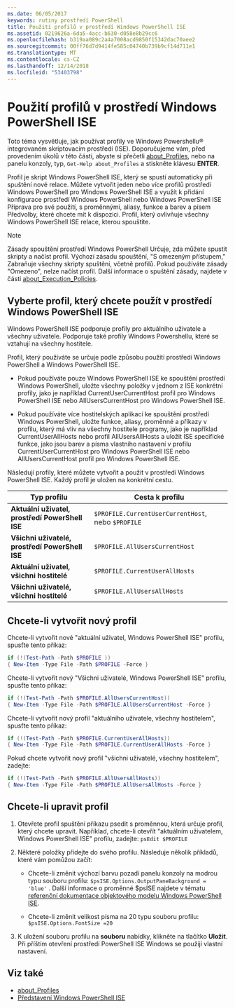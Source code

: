 ```yaml
---
ms.date: 06/05/2017
keywords: rutiny prostředí PowerShell
title: Použití profilů v prostředí Windows PowerShell ISE
ms.assetid: 0219626a-6da5-4acc-b630-d058e8b29cc6
ms.openlocfilehash: b319aa089c2a4a7008acd9850f15342dac70aee2
ms.sourcegitcommit: 00ff76d7d9414fe585c04740b739b9cf14d711e1
ms.translationtype: MT
ms.contentlocale: cs-CZ
ms.lasthandoff: 12/14/2018
ms.locfileid: "53403798"
---
```

# <a name="how-to-use-profiles-in-windows-powershell-ise"></a>Použití profilů v prostředí Windows PowerShell ISE

Toto téma vysvětluje, jak používat profily ve Windows Powershellu® integrovaném skriptovacím prostředí (ISE). Doporučujeme vám, před provedením úkolů v této části, abyste si přečetli [about_Profiles](/powershell/module/microsoft.powershell.core/about/about_profiles), nebo na panelu konzoly, typ, `Get-Help about_Profiles` a stiskněte klávesu **ENTER**.

Profil je skript Windows PowerShell ISE, který se spustí automaticky při spuštění nové relace.  Můžete vytvořit jeden nebo více profilů prostředí Windows PowerShell pro Windows PowerShell ISE a využít k přidání konfigurace prostředí Windows PowerShell nebo Windows PowerShell ISE Příprava pro své použití, s proměnnými, aliasy, funkce a barev a písem Předvolby, které chcete mít k dispozici. Profil, který ovlivňuje všechny Windows PowerShell ISE relace, kterou spouštíte.

> [!NOTE]
> Zásady spouštění prostředí Windows PowerShell Určuje, zda můžete spustit skripty a načíst profil. Výchozí zásadu spouštění, "S omezeným přístupem," Zabraňuje všechny skripty spuštění, včetně profilů. Pokud používáte zásady "Omezeno", nelze načíst profil. Další informace o spuštění zásady, najdete v části [about_Execution_Policies](/powershell/module/microsoft.powershell.core/about/about_execution_policies).

## <a name="selecting-a-profile-to-use-in-the-windows-powershell-ise"></a>Vyberte profil, který chcete použít v prostředí Windows PowerShell ISE

Windows PowerShell ISE podporuje profily pro aktuálního uživatele a všechny uživatele. Podporuje také profily Windows Powershellu, které se vztahují na všechny hostitele.

Profil, který používáte se určuje podle způsobu použití prostředí Windows PowerShell a Windows PowerShell ISE.

- Pokud používáte pouze Windows PowerShell ISE ke spouštění prostředí Windows PowerShell, uložte všechny položky v jednom z ISE konkrétní profily, jako je například CurrentUserCurrentHost profil pro Windows PowerShell ISE nebo AllUsersCurrentHost pro Windows PowerShell ISE.

- Pokud používáte více hostitelských aplikací ke spouštění prostředí Windows PowerShell, uložte funkce, aliasy, proměnné a příkazy v profilu, který má vliv na všechny hostitele programy, jako je například CurrentUserAllHosts nebo profil AllUsersAllHosts a uložit ISE specifické funkce, jako jsou barev a písma vlastního nastavení v profilu CurrentUserCurrentHost pro Windows PowerShell ISE nebo AllUsersCurrentHost profil pro Windows PowerShell ISE.

Následují profily, které můžete vytvořit a použít v prostředí Windows PowerShell ISE. Každý profil je uložen na konkrétní cestu.

| Typ profilu | Cesta k profilu |
| --- | --- |
| **Aktuální uživatel, prostředí PowerShell ISE**| `$PROFILE.CurrentUserCurrentHost`, nebo `$PROFILE` |
| **Všichni uživatelé, prostředí PowerShell ISE**| `$PROFILE.AllUsersCurrentHost` |
| **Aktuální uživatel, všichni hostitelé**| `$PROFILE.CurrentUserAllHosts` |
| **Všichni uživatelé, všichni hostitelé** | `$PROFILE.AllUsersAllHosts` |

## <a name="to-create-a-new-profile"></a>Chcete-li vytvořit nový profil

Chcete-li vytvořit nové "aktuální uživatel, Windows PowerShell ISE" profilu, spusťte tento příkaz:

```powershell
if (!(Test-Path -Path $PROFILE ))
{ New-Item -Type File -Path $PROFILE -Force }
```

Chcete-li vytvořit nový "Všichni uživatelé, Windows PowerShell ISE" profilu, spusťte tento příkaz:

```powershell
if (!(Test-Path -Path $PROFILE.AllUsersCurrentHost))
{ New-Item -Type File -Path $PROFILE.AllUsersCurrentHost -Force }
```

Chcete-li vytvořit nový profil "aktuálního uživatele, všechny hostitelem", spusťte tento příkaz:

```powershell
if (!(Test-Path -Path $PROFILE.CurrentUserAllHosts))
{ New-Item -Type File -Path $PROFILE.CurrentUserAllHosts -Force }
```

Pokud chcete vytvořit nový profil "všichni uživatelé, všechny hostitelem", zadejte:

```powershell
if (!(Test-Path -Path $PROFILE.AllUsersAllHosts))
{ New-Item -Type File -Path $PROFILE.AllUsersAllHosts -Force }
```

## <a name="to-edit-a-profile"></a>Chcete-li upravit profil

1. Otevřete profil spuštění příkazu psedit s proměnnou, která určuje profil, který chcete upravit. Například, chcete-li otevřít "aktuálním uživatelem, Windows PowerShell ISE" profilu, zadejte: `psEdit $PROFILE`

2. Některé položky přidejte do svého profilu. Následuje několik příkladů, které vám pomůžou začít:

   - Chcete-li změnit výchozí barvu pozadí panelu konzoly na modrou typu souboru profilu: `$psISE.Options.OutputPaneBackground = 'blue'` . Další informace o proměnné $psISE najdete v tématu [referenční dokumentace objektového modelu Windows PowerShell ISE](object-model/The-ISE-Object-Model-Hierarchy.md).

   - Chcete-li změnit velikost písma na 20 typu souboru profilu: `$psISE.Options.FontSize =20`

3. K uložení souboru profilu na **souboru** nabídky, klikněte na tlačítko **Uložit**. Při příštím otevření prostředí PowerShell ISE Windows se použijí vlastní nastavení.

## <a name="see-also"></a>Viz také

- [about_Profiles](/powershell/module/microsoft.powershell.core/about/about_profiles)
- [Představení Windows PowerShell ISE](Introducing-the-Windows-PowerShell-ISE.md)